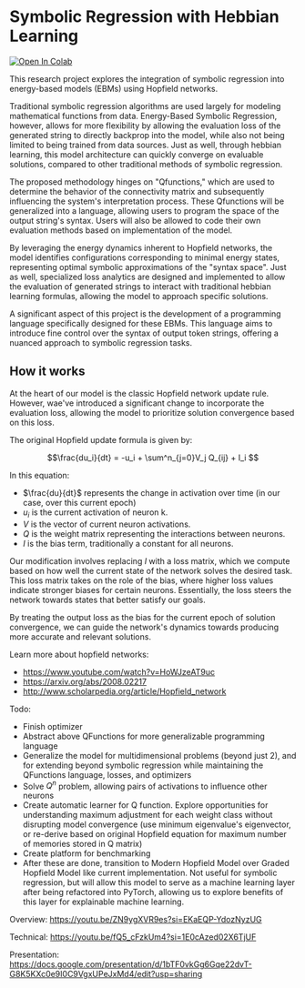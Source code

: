 # Symbolic Regression with Hebbian Learning

[![Open In Colab](https://colab.research.google.com/assets/colab-badge.svg)](https://colab.research.google.com/github/kilometersvi/EnergySymbolicRegression/blob/main/src/energysymbolicregression/notebooks/math.ipynb)

This research project explores the integration of symbolic regression into energy-based models (EBMs) using Hopfield networks. 

Traditional symbolic regression algorithms are used largely for modeling mathematical functions from data. Energy-Based Symbolic Regression, however, allows for more flexibility by allowing the evaluation loss of the generated string to directly backprop into the model, while also not being limited to being trained from data sources. Just as well, through hebbian learning, this  model architecture can quickly converge on evaluable solutions, compared to other traditional methods of symbolic regression.

The proposed methodology hinges on "Qfunctions," which are used to determine the behavior of the connectivity matrix and subsequently influencing the system's interpretation process. These Qfunctions will be generalized into a language, allowing users to program the space of the output string's syntax. Users will also be allowed to code their own evaluation methods based on implementation of the model.

By leveraging the energy dynamics inherent to Hopfield networks, the model identifies configurations corresponding to minimal energy states, representing optimal symbolic approximations of the "syntax space". Just as well, specialized loss analytics are designed and implemented to allow the evaluation of generated strings to interact with traditional hebbian learning formulas, allowing the model to approach specific solutions. 

A significant aspect of this project is the development of a programming language specifically designed for these EBMs. This language aims to introduce fine control over the syntax of output token strings, offering a nuanced approach to symbolic regression tasks. 

## How it works

At the heart of our model is the classic Hopfield network update rule. However, wae've introduced a significant change to incorporate the evaluation loss, allowing the model to prioritize solution convergence based on this loss.

The original Hopfield update formula is given by:

$$\frac{du_i}{dt} = -u_i + \sum^n_{j=0}V_j Q_{ij} + I_i $$

In this equation:
- $\frac{du}{dt}$ represents the change in activation over time (in our case, over this current epoch)
- $u_i$ is the current activation of neuron k.
- $V$ is the vector of current neuron activations.
- $Q$ is the weight matrix representing the interactions between neurons.
- $I$ is the bias term, traditionally a constant for all neurons.

Our modification involves replacing $I$ with a loss matrix, which we compute based on how well the current state of the network solves the desired task. This loss matrix takes on the role of the bias, where higher loss values indicate stronger biases for certain neurons. Essentially, the loss steers the network towards states that better satisfy our goals.

By treating the output loss as the bias for the current epoch of solution convergence, we can guide the network's dynamics towards producing more accurate and relevant solutions. 

Learn more about hopfield networks: 
- https://www.youtube.com/watch?v=HoWJzeAT9uc
- https://arxiv.org/abs/2008.02217
- http://www.scholarpedia.org/article/Hopfield_network

Todo:
- Finish optimizer
- Abstract above QFunctions for more generalizable programming language
- Generalize the model for multidimensional problems (beyond just 2), and for extending beyond symbolic regression while maintaining the QFunctions language, losses, and optimizers
- Solve $Q^n$ problem, allowing pairs of activations to influence other neurons
- Create automatic learner for Q function. Explore opportunities for understanding maximum adjustment for each weight class without disrupting model convergence (use minimum eigenvalue's eigenvector, or re-derive based on original Hopfield equation for maximum number of memories stored in Q matrix)
- Create platform for benchmarking
- After these are done, transition to Modern Hopfield Model over Graded Hopfield Model like current implementation. Not useful for symbolic regression, but will allow this model to serve as a machine learning layer after being refactored into PyTorch, allowing us to explore benefits of this layer for explainable machine learning.

Overview:
https://youtu.be/ZN9ygXVR9es?si=EKaEQP-YdozNyzUG

Technical:
https://youtu.be/fQ5_cFzkUm4?si=1E0cAzed02X6TjUF

Presentation:
https://docs.google.com/presentation/d/1bTF0vkGg6Gqe22dvT-G8K5KXc0e9I0C9VgxUPeJxMd4/edit?usp=sharing
